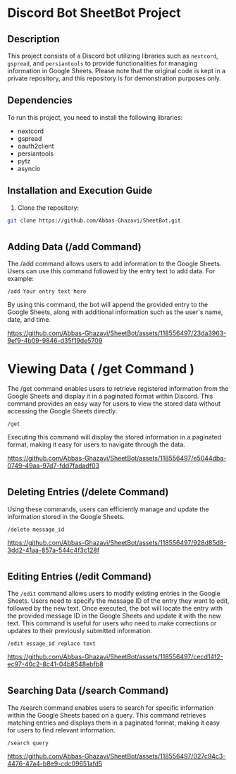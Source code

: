 # Discord Bot SheetBot Project

## Description

This project consists of a Discord bot utilizing libraries such as `nextcord`, `gspread`, and `persiantools` to provide functionalities for managing information in Google Sheets. Please note that the original code is kept in a private repository, and this repository is for demonstration purposes only.

## Dependencies

To run this project, you need to install the following libraries:

- nextcord
- gspread
- oauth2client
- persiantools
- pytz
- asyncio

## Installation and Execution Guide

1. Clone the repository:

```bash
git clone https://github.com/Abbas-Ghazavi/SheetBot.git
```
#

## Adding Data (/add Command)
The /add command allows users to add information to the Google Sheets. Users can use this command followed by the entry text to add data. For example:

``` /add Your entry text here ```

By using this command, the bot will append the provided entry to the Google Sheets, along with additional information such as the user's name, date, and time.

https://github.com/Abbas-Ghazavi/SheetBot/assets/118556497/23da3963-9ef9-4b09-9846-d35f19de5709
#

# Viewing Data ( /get Command )
The /get command enables users to retrieve registered information from the Google Sheets and display it in a paginated format within Discord. This command provides an easy way for users to view the stored data without accessing the Google Sheets directly.

``` /get ```

Executing this command will display the stored information in a paginated format, making it easy for users to navigate through the data.



https://github.com/Abbas-Ghazavi/SheetBot/assets/118556497/e5044dba-0749-49aa-97d7-fdd7fadadf03

#
## Deleting Entries (/delete Command)

Using these commands, users can efficiently manage and update the information stored in the Google Sheets.

``` /delete message_id ```


https://github.com/Abbas-Ghazavi/SheetBot/assets/118556497/928d85d8-3dd2-41aa-857a-544c4f3c128f

#

## Editing Entries (/edit Command)

The `/edit` command allows users to modify existing entries in the Google Sheets. Users need to specify the message ID of the entry they want to edit, followed by the new text. Once executed, the bot will locate the entry with the provided message ID in the Google Sheets and update it with the new text. This command is useful for users who need to make corrections or updates to their previously submitted information.

``` /edit essage_id replace text ```

https://github.com/Abbas-Ghazavi/SheetBot/assets/118556497/cecd14f2-ec97-40c2-8c41-04b8548ebfb8

#
## Searching Data (/search Command)

The /search command enables users to search for specific information within the Google Sheets based on a query. This command retrieves matching entries and displays them in a paginated format, making it easy for users to find relevant information.



``` /search query ```



https://github.com/Abbas-Ghazavi/SheetBot/assets/118556497/027c94c3-4476-47a4-b8e9-cdc09651afd5
#



